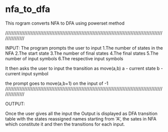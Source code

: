 # nfa_to_dfa

This rogram converts NFA to DFA using powerset method

///////////////////////////////////////////////////////////////////////////////////////////////////////////////

INPUT:
The program prompts the user to input 
1.The number of states in the NFA
2.The start state
3.The number of final states
4.The final states
5.The number of input symbols
6.The respective input symbols

It then asks the user to input the transition as move(a,b) 	a - current state
								b - current input symbol

the prompt goes to move(a,b+1) on the input of -1
///////////////////////////////////////////////////////////////////////////////////////////////////////////////

OUTPUT:

Once the user gives all the input the Output is displayed as DFA transition table with the states reassigned names starting from 'A', the sates in NFA which constitute it and then the transitions for each input.
